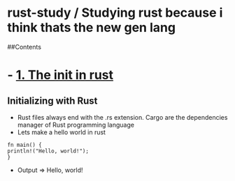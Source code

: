 # rust-study / Studying rust because i think thats the new gen lang

##Contents <!-- omit in toc -->

# - [1. The init in rust](#1-rust-init)

## Initializing with Rust

- Rust files always end with the .rs extension. Cargo are the dependencies manager of Rust programming language
- Lets make a hello world in rust
```
fn main() {
println!("Hello, world!");
}
```
- Output => Hello, world!
    
